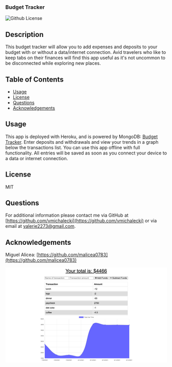 ### Budget Tracker

![Github License](https://img.shields.io/badge/License-MIT-yellow.svg)

## Description

This budget tracker will allow you to add expenses and deposits to your budget with or without a data/internet connection. Avid travelers who like to keep tabs on their finances will find this app useful as it's not uncommon to be disconnected while exploring new places.

## Table of Contents

- [Usage](#Usage)
- [License](#License)
- [Questions](#Questions)
- [Acknowledgements](#Acknowledgements)

## Usage

This app is deployed with Heroku, and is powered by MongoDB: [Budget Tracker](https://valerie-budget-tracker.herokuapp.com/). Enter deposits and withdrawals and view your trends in a graph below the transactions list. You can use this app offline with full functionality. All entries will be saved as soon as you connect your device to a data or internet connection.

## License

MIT

## Questions

For additional information please contact me via GitHub at [https://github.com/vmichalecki](https://github.com/vmichalecki) or via email at [valerie2273@gmail.com](mailto:valerie227@gmail.com?subject=[GitHub]%Budget%Tracker).

## Acknowledgements

Miguel Alicea: [https://github.com/malicea0783](https://github.com/malicea0783)

![Budget Tracker](./public/images/budget-tracker-screenshot.png)
